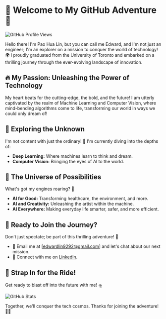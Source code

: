 # 🚀 Welcome to My GitHub Adventure 🚀

![GitHub Profile Views](https://komarev.com/ghpvc/?username=your-username&label=Profile+Views&color=blue)

Hello there! I'm Pao Hua Lin, but you can call me Edward, and I'm not just an engineer; I'm an explorer on a mission to conquer the world of technology! 🌍 I proudly graduated from the University of Toronto and embarked on a thrilling journey through the ever-evolving landscape of innovation.

## 🔥 My Passion: Unleashing the Power of Technology

My heart beats for the cutting-edge, the bold, and the future! I am utterly captivated by the realm of Machine Learning and Computer Vision, where mind-bending algorithms come to life, transforming our world in ways we could only dream of!

## 🌌 Exploring the Unknown

I'm not content with just the ordinary! 🚀 I'm currently diving into the depths of:

- **Deep Learning:** Where machines learn to think and dream.
- **Computer Vision:** Bringing the eyes of AI to the world.

## 🌟 The Universe of Possibilities

What's got my engines roaring? 🌠

- **AI for Good:** Transforming healthcare, the environment, and more.
- **AI and Creativity:** Unleashing the artist within the machine.
- **AI Everywhere:** Making everyday life smarter, safer, and more efficient.

## 💬 Ready to Join the Journey?

Don't just spectate; be part of this thrilling adventure! 🚀

- 📧 Email me at [edwardlin9292@gmail.com] and let's chat about our next mission.
- 💼 Connect with me on [LinkedIn](https://www.linkedin.com/in/paohualin/).

## 🚀 Strap In for the Ride!

Get ready to blast off into the future with me! 🛸

![GitHub Stats](https://github-readme-stats.vercel.app/api?username=your-username&show_icons=true&theme=dark)

Together, we'll conquer the tech cosmos. Thanks for joining the adventure! 🌌🌟
